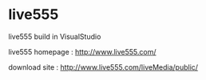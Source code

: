 # live555
live555 build in VisualStudio

live555 homepage : http://www.live555.com/

download site : http://www.live555.com/liveMedia/public/
